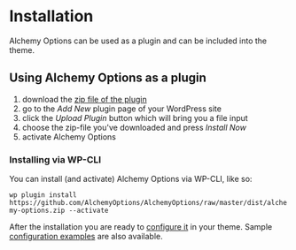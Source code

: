 # Installation

Alchemy Options can be used as a plugin and can be included into the theme.

## Using Alchemy Options as a plugin

1. download the [zip file of the plugin](https://github.com/AlchemyOptions/AlchemyOptions/raw/master/dist/alchemy-options.zip)
2. go to the _Add New_ plugin page of your WordPress site
3. click the _Upload Plugin_ button which will bring you a file input
4. choose the zip-file you've downloaded and press _Install Now_
5. activate Alchemy Options

### Installing via WP-CLI

You can install \(and activate\) Alchemy Options via WP-CLI, like so:

`wp plugin install https://github.com/AlchemyOptions/AlchemyOptions/raw/master/dist/alchemy-options.zip --activate`

After the installation you are ready to [configure it](configuration.md) in your theme. Sample [configuration examples](samples.md) are also available.

